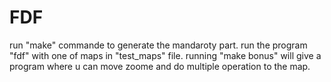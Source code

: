 # FDF
run "make" commande to generate the mandaroty part.
run the program "fdf" with one of maps in "test_maps" file.
running "make bonus" will give a program where u can move zoome and do multiple operation to the map.
